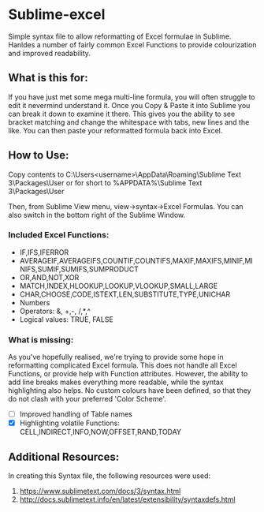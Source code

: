 # Sublime-excel
Simple syntax file to allow reformatting of Excel formulae in Sublime. Hanldes a number of fairly common Excel Functions to provide colourization and improved readability.

## What is this for:
If you have just met some mega multi-line formula, you will often struggle to edit it nevermind understand it. Once you Copy & Paste it into Sublime you can break it down to examine it there. This gives you the ability to see bracket matching and change the whitespace with tabs, new lines and the like. You can then paste your reformatted formula back into Excel.

## How to Use:
Copy contents to C:\Users\<username>\AppData\Roaming\Sublime Text 3\Packages\User
or for short to %APPDATA%\Sublime Text 3\Packages\User

Then, from Sublime View menu, view->syntax->Excel Formulas. You can also switch in the bottom right of the Sublime Window.

### Included Excel Functions:
- IF,IFS,IFERROR
- AVERAGEIF,AVERAGEIFS,COUNTIF,COUNTIFS,MAXIF,MAXIFS,MINIF,MINIFS,SUMIF,SUMIFS,SUMPRODUCT
- OR,AND,NOT,XOR
- MATCH,INDEX,HLOOKUP,LOOKUP,VLOOKUP,SMALL,LARGE
- CHAR,CHOOSE,CODE,ISTEXT,LEN,SUBSTITUTE,TYPE,UNICHAR
- Numbers
- Operators: &, +,-, /,*,^
- Logical values: TRUE, FALSE

### What is missing:
As you've hopefully realised, we're trying to provide some hope in reformatting complicated Excel formula. This does not handle all Excel Functions, or provide help with Function attributes. However, the ability to add line breaks makes everything more readable, while the syntax highlighting also helps.
No custom colours have been defined, so that they do not clash with your preferred 'Color Scheme'.
- [ ] Improved handling of Table names
- [x] Highlighting volatile Functions: CELL,INDIRECT,INFO,NOW,OFFSET,RAND,TODAY

## Additional Resources:
In creating this Syntax file, the following resources were used:

1. https://www.sublimetext.com/docs/3/syntax.html
2. http://docs.sublimetext.info/en/latest/extensibility/syntaxdefs.html
